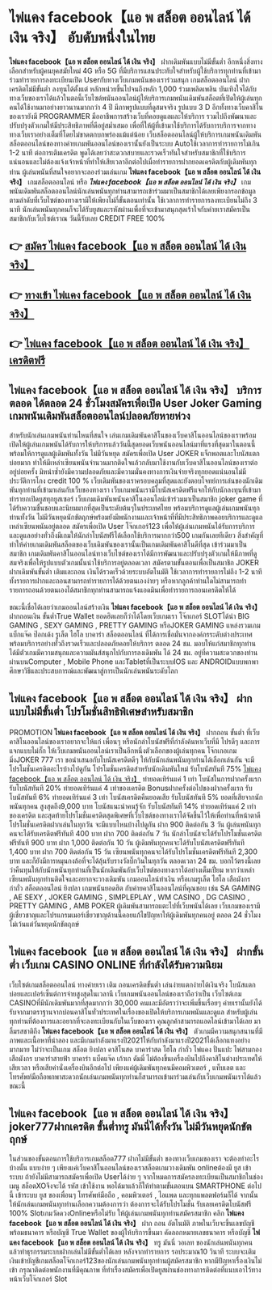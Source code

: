 # ไพ่แคง facebook【แอ พ สล็อต ออนไลน์ ได้ เงิน จริง】  อับดับหนึ่งในไทย 

**ไพ่แคง facebook【แอ พ สล็อต ออนไลน์ ได้ เงิน จริง】** ฝากเดิมพันแบบไม่มีขั้นต่ำ  อีกหนึ่งสิ่งทางเลือกสำหรับผู้คนยุคสมัยใหม่ 4G หรือ 5G ที่มีบริการแสนประทับใจสำหรับผู้ใช้บริการทุกท่านที่เข้ามาร่วมทำรายการลงทะเบียนเปิด Userกับทางเว็บเกมพนันของเราร่วมสนุก เกมสล็อตออนไลน์ ฝากเครดิตไม่มีขั้นต่ำ ลงทุนได้ตั้งแต่ หลักหน่วยขึ้นไปจนถึงหลัก 1,000 ร่วมเพลิดเพลิน บันเทิงใจได้กับทางเว็บของเราได้แล้วในตอนี้เว็บไซต์พนันออนไลน์ผู้ให้บริการเกมพนันเดิมพันสล็อตที่เปิดให้ผู้เล่นทุกคนได้ใช้งานมาอย่างยาวนานมากกว่า 4 ปี มีภาพรูปแบบที่ดูสมจจริง รูปแบบ 3 D
อีกทั้งทางเว็บคาสิโนของเรายังมี  PROGRAMMER มืออาชีพการสร้างเว็บที่คอยดูแลและให้บริการ  รวมไปถึงพัฒนาและปรับปรุงตัวเกมให้มีประสิทธิภาพที่ดีอยู่สม่ำเสมอ เพื่อที่ให้ผู้ที่เข้ามาใช้บริการได้รับการบริการจากทางทางเว็บเราอย่างเต็มที่โดยไม่ขาดตกบกพร่องแม้แต่น้อย เว็บสล็อตออนไลน์ผู้ให้บริการเกมพนันเดิมพันสล็อตออนไลน์ของทางค่ายเกมพันออนไลน์ของเรานั้นยังเป็นระบบ Autoใช้เวลาการทำรายการไม่เกิน 1-2 นาที ต่อการเติมเครดิต พูดได้เลยว่าสะดวกสบายและรวดเร็วทันใจสำหรับสมาชิกที่ใช้บริการแน่นอนและไม่ต้องแจ้งเจ้าหน้าที่ทำให้เสียเวลาอีกต่อไปเมื่อทำรายการฝากยอดเครดิตกับผู้เดิมพันทุกท่าน
ผู้เล่นพนันที่สนใจอยากจะลองร่วมเล่นเกม **ไพ่แคง facebook【แอ พ สล็อต ออนไลน์ ได้ เงิน จริง】** เกมสล็อตออนไลน์ หรือ ***ไพ่แคง facebook【แอ พ สล็อต ออนไลน์ ได้ เงิน จริง】*** เกมพนันเดิมพันสล็อตออนไลน์นักเล่นพนันทุกท่านสามารถเข้าร่วมมาเป็นสมาชิกได้เลยเพียงกรอกข้อมูลตามลำดับที่เว็บไซต์ของทางเรามีให้เพียงไม่กี่ขั้นตอนเท่านั้น ใช้เวลาการทำรายการลงทะเบียนไม่ถึง 3 นาที นักเล่นพนันทุกคนก็จะได้รับยูสและรหัสผ่านเพื่อที่จะเข้ามาสนุกสุดเร้าใจกับค่ายเราสมัครเป็นสมาชิกกับเว็บไซต์เราณ วันนี้รับเลย CREDIT FREE 100%

## 👉 [สมัคร ไพ่แคง facebook【แอ พ สล็อต ออนไลน์ ได้ เงิน จริง】](https://archa888.com/)
## 👉 [ทางเข้า ไพ่แคง facebook【แอ พ สล็อต ออนไลน์ ได้ เงิน จริง】](https://archa888.com/)
## 👉 [ไพ่แคง facebook【แอ พ สล็อต ออนไลน์ ได้ เงิน จริง】 เครดิตฟรี](https://archa888.com/)

## ไพ่แคง facebook【แอ พ สล็อต ออนไลน์ ได้ เงิน จริง】 บริการตลอด ได้ตลอด 24 ชั่วโมงสมัครเพื่อเปิด User Joker Gaming เกมพนันเดิมพันสล็อตออนไลน์ปลอดภัยหายห่วง

สำหรับนักเล่นเกมพนันท่านไหนที่สนใจ เล่นเกมเดิมพันคาสิโนของเว็บคาสิโนออนไลน์ของเราพร้อมเปิดให้ผู้เล่นเกมพนันได้รับการให้บริการแล้ววันนี้สุดยอดเว็บพนันออนไลน์มาที่แรงที่สุดมาในตอนนี้ พร้อมให้การดูแลผู้เดิมพันทั้งวัน ไม่มีวันหยุด สมัครเพื่อเปิด User JOKER แจ็กพอตและโบนัสแตกบ่อยมาก ทำให้มีเหล่าเซียนพนันจำนวนมากติดใจแล้วกลับมาใช้งานกับเว็บคาสิโนออนไลน์ของเราต่ออยู่บ่อยครั้ง มิหนำซ้ำยังมีความปลอดภัยและมีความมั่นคงทางการเงินจ่ายจริงทุกยอดแน่นอนไม่มีประวัติการโกง credit 100 % เว็บเดิมพันของเราครอบคลุมที่สุดและยังตอบโจทย์การเล่นของนักเดิมพันทุกท่านที่เข้ามาเล่นกับเว็บของทางเรา
เว็บเกมพนันเรามีโบนัสเครดิตฟรีแจกให้กับนักลงทุนที่เข้ามาทำรายกเปิดยูสทุกยูสเซอร์ เว็บเกมเดิมพันพนันคาสิโนออนไลน์เข้าร่วมมาเป็นสมาชิก joker game ที่ได้รับความชื่นชอบและนิยมมากที่สุดเป็นระดับต้นๆในประเทศไทย พร้อมบริการดูแลผู้เล่นเกมพนันทุกท่านทั้งวัน ไม่มีวันหยุดนักขัตฤกษ์พร้อมยังมีพนักงานและเจ้าหน้าที่ที่มีประสิทธิภาพคอยบริการและดูแลเหล่าเซียนพนันอยู่ตลอด สมัครเพื่อเปิด User โจ๊กเกอร์123 เพื่อให้ผู้เล่นเกมพนันได้รับการบริการและดูแลอย่างทั่วถึงมีเกมให้นักล่าโบนัสฟรีได้เลือกใช้บริการมากกว่า500 เกมกันเลยทีเดียว
สิ่งสำคัญที่ทำให้ค่ายเกมเดิมพันสล็อตของเว็บเดิมพันของเรานั้นเป็นเกมเดิมพันคาสิโนดีที่สุด เข้าร่วมมาเป็นสมาชิก  เกมเดิมพันคาสิโนออนไลน์ทางเว็บไซต์ของเราได้มีการพัฒนาและปรับปรุงตัวเกมให้มีภาพที่ดูสมจริงเพื่อให้รูปแบบตัวเกมนั้นน่าใช้บริการอยู่ตลอดเวลา สมัครตามขั้นตอนเพื่อเป็นสมาชิก JOKER ฝากเดิมพันขั้นต่ำ เติมและถอน เงินได้รวดเร็วด้วยระบบอัตโนมัติ ใช้เวลาการทำรายการไม่ถึง 1-2 นาทีทั้งรายการฝากและถอนสามารถทำรายการได้ด้วยตนเองง่ายๆ หรือหากลูกค้าท่านใดไม่สามารถทำรายการถอนด้วยตนเองได้สมาชิกทุกท่านสามารถแจ้งแอดมินเพื่อทำรายการถอนเครดิตให้ได้

ขณะนี้เชื่อได้เลยว่าเกมออนไลน์สร้างเงิน **ไพ่แคง facebook【แอ พ สล็อต ออนไลน์ ได้ เงิน จริง】** ฝากถอนเงิน ขั้นต่ำTrue Wallet ยอดฮิตเลยก็ว่าได้โดยเว็บเกมเรา โจ๊กเกอร์ SLOTได้นำ BIG GAMING , SEXY GAMING , PRETTY GAMING หรือJOKER GAMING แหล่งรวมเกมแบ็กแจ๊ค ป๊อกเด้ง รูเล็ต ไฮโล บาคาร่า สล็อตออนไลน์ ที่ได้การเชื่อมั่นจากองค์กรระดับต่างประเทศ พร้อมบริการอย่างทั่วถึงรวดเร็วและปลอดภัยคอยให้บริการ ตลอด 24 ชม. มอบให้แก่สมาชิกทุกท่าน ได้มีตัวเกมมีความสนุกและความมันส์สนุกไปกับการลงเดิมพัน ได้ 24 ชม. อยู่ที่ความสะดวกของท่านผ่านบนComputer , Mobile Phone และTabletที่เป็นระบบIOS และ ANDROIDแบบพกพา ศึกษาวิธีและประสบการณ์และพัฒนาสู่การเป็นนักเล่นพนันระดับโลก

## ไพ่แคง facebook【แอ พ สล็อต ออนไลน์ ได้ เงิน จริง】 ฝากแบบไม่มีขั้นต่ำ โปรโมชั่นสิทธิพิเศษสำหรับสมาชิก

 PROMOTION  **ไพ่แคง facebook【แอ พ สล็อต ออนไลน์ ได้ เงิน จริง】** ฝากถอน ขั้นต่ำ ที่เว็บคาสิโนออนไลน์ของเราอยากจะให้แก่  เพื่อนๆ หรือนักล่าโบนัสฟรีที่กำลังค้นหาเว็บที่มี โปรดีๆ และการแจกแบบไม่กั๊ก ให้เว็บเกมพนันออนไลน์เราเป็นอีกหนึ่งตัวเลือกของผู้เล่นทุกคน โจ๊กเกอเกมมิ่งJOKER 777 เรา ขอนำเสนอกับโบนัสเครดิตดีๆ ให้กับนักเล่นพนันทุกท่านได้เลือกเล่นกัน จะมีโปรโมชั่นเครดิตอะไรบ้างไปดูกัน
โปรโมชั่นเครดิตสำหรับนักเดิมพันใหม่ รับโบนัสทันที 75% [ไพ่แคง facebook【แอ พ สล็อต ออนไลน์ ได้ เงิน จริง】](https://archa888.com/) ทำยอดเทิร์นแค่ 1 เท่า
โบนัสในการฝากครั้งแรก รับโบนัสทันที 20% ทำยอดเทิร์นแค่ 4 เท่าของเครดิต
Bonusฝากครั้งต่อไปของฝากครั้งแรก รับโบนัสทันที 6% ทำยอดเทิร์นแค่ 3 เท่า
โบนัสเครดิตคืนยอดเสีย รับโบนัสทันที 5% ยอดที่เสียจากนักพนันทุกคน สูงสุดถึง9,000 บาท
โบนัสแนะนำคนรู้จัก รับโบนัสทันที 14% ทำยอดเทิร์นแค่ 2 เท่าของเครดิต
และสุดท้ายโปรโมชั่นเครดิตสุดพิเศษที่เว็บไซต์ของทางเราได้จัดขึ้นไว้ให้เพื่อท่านที่หน้าตาดี โปรโมชั่นเครดิตฝากเล่นในทุกวัน จะมีแบบไหนบ้างไปดูกัน
ฝาก 900 ติดต่อกัน 3 วัน ผู้เล่นพนันทุกคนจะได้รับเครดิตฟรีทันที 400 บาท
ฝาก 700 ติดต่อกัน 7 วัน นักล่าโบนัสจะได้รับโปรโมชั่นเครดิตฟรีทันที 900 บาท
ฝาก 1,000 ติดต่อกัน 10 วัน ผู้เดิมพันทุกคนจะได้รับโบนัสเครดิตฟรีทันที 1,400 บาท
ฝาก 700 ติดต่อกัน 15 วัน เซียนพนันทุกคนจะได้รับโปรโมชั่นเครดิตฟรีทันที 2,300 บาท
และก็ยังมีการหมุนกงล้อที่จะได้ลุ้นรับรางวัลบิ๊กวินในทุกวัน ตลอดเวลา 24 ชม. บอกไว้ตรงนี้เลยว่าคืนทุนให้กับนักพนันทุกท่านที่เป็นนักเดิมพันกับเว็บไซต์ของทางเราได้อย่างเต็มเปี่ยม หากว่าเหล่าเซียนพนันทุกท่านติดใจและอยากจะวางเดิมพัน เกมออนไลน์ทำเงิน หรือเกมรูเล็ต ไฮโล เสือมังกร กำถั่ว สล็อตออนไลน์ ยิงปลา เกมพนันยอดฮิต กับค่ายคาสิโนออนไลน์ที่คุณชอบ เช่น SA GAMING , AE SEXY , JOKER GAMING , SIMPLEPLAY , WM CASINO , DG CASINO , PRETTY GAMING , AMB POKER  ผู้เดิมพันสามารถแตะไปที่เว็บพนันได้เลย เว็บเกมของเรามีผู้เชี่ยวชาญและโปรแกรมเมอร์เชี่ยวชาญด้านนี้คอยแก้ไขปัญหาให้ผู้เดิมพันทุกคนอยู่ ตลอด 24 ชั่วโมง ไม่เว้นแต่วันหยุดนักขัตฤกษ์

## ไพ่แคง facebook【แอ พ สล็อต ออนไลน์ ได้ เงิน จริง】 ฝากขั้นต่ำ  เว็บเกม CASINO ONLINE ที่กำลังได้รับความนิยม

เว็บไซต์เกมสล็อตออนไลน์ ทางค่ายเรา เติม ถอนเครดิตขั้นต่ำ เล่นง่ายแตกง่ายได้เงินจริง โบนัสแตกบ่อยและเปอร์เซ็นต์การจ่ายสูงสุดในเวลานี เว็บเกมพนันออนไลน์ของเราถือว่าเป็น เว็บไซต์เกม CASINOที่มีนักเดิมพันมากที่สุดมากกว่า 30,000 คนและมีอัตราว่าจะเพิ่มขึ้นเรื่อยๆ ค่ายเรานั้นยังได้รับจากมาตราฐานจากบ่อนคาสิโนทั่วประเทศในเรื่องของเปิดให้บริการเกมพนันและดูแล สำหรับผู้เล่นทุกท่านที่ต้องการและอยากที่จะลงทะเบียนกับในเว็บของเรา คุณลูกค้าสามารถแอดไลน์เข้ามาได้เลย
	มาลิ้มรสชาติถึง **ไพ่แคง facebook【แอ พ สล็อต ออนไลน์ ได้ เงิน จริง】** ตัวเกมมีความสนุกสนานที่มีภาพและเนื้อหาที่น่าลอง และมีเกมกำลังมาแรงปี2021ให้กับกำลังมาแรงปี2021ได้เลือกแทงอย่างมากมาย  ไม่ว่าจะเป็นเกม สล็อต ยิงปลา คาสิโนสด บาคาร่าสด ไฮโล กำถั่ว ไพ่แคง ปั่นแปะ ไพ่สามกอง เสือมังกร บาคาร่าสายฟ้า บาคาร่า แบ็คแจ๊ค เก้าเก ดัมมี่ ไม่ต้องขึ้นเครื่องบินไปถึงคาสิโนต่างประเทศให้เสียเวลา หรือเสียค่านั่งเครื่องบินอีกต่อไป เพียงแค่ผู้เดิมพันทุกคนมีคอมพิวเตอร์ , แท็บเลต และโทรศัพท์มือถือพกพาสะดวกนักเล่นเกมพนันทุกท่านก็สามารถเข้ามาร่วมเล่นกับเว็บเกมพนันเราได้แล้วขณะนี้

## ไพ่แคง facebook【แอ พ สล็อต ออนไลน์ ได้ เงิน จริง】 joker777ฝากเครดิต ขั้นต่ำทรู มันนี่ได้ทั้งวัน ไม่มีวันหยุดนักขัตฤกษ์

ในส่วนของขั้นตอนการใช้บริการเกมสล็อต777 ฝากไม่มีขั้นต่ำ ของทางเว็บเกมของเรา จะต้องทำอะไรบ้างนั้น แบบง่าย ๆ เพียงแค่เว็บคาสิโนออนไลน์ของเราสล็อตเกมวางเดิมพัน onlineต้องมี ยูส เข้าระบบ ถ้ายังไม่มีสามารถสมัครเพื่อเปิด Userได้ง่าย ๆ จากโหมดการสมัครลงทะเบียนเป็นสมาชิกในช่อง เมนู สล็อตXOจึงจะได้ รหัส เข้าใช้งาน พอได้มาแล้วก็ให้ทำตามขั้นตอนบน SMARTPHONE ต่อไปนี้
เข้าระบบ ยูส  ของเพื่อนๆ โทรศัพท์มือถือ , คอมพิวเตอร์ , ไอแพด และทุกแพลตฟอร์มก็ได้
จากนั้นให้นักเล่นเกมพนันทุกท่านเลือกความต้องการว่า ต้องการจะได้รับโปรโมชั่น รับเลยเครดิตโบนัสฟรี 100% SlotเกมวัดดวงOnlineหรือไม่รับ
ให้ผู้เล่นเกมพนันทุกท่านสมัครสมาชิก คลิก **ไพ่แคง facebook【แอ พ สล็อต ออนไลน์ ได้ เงิน จริง】** ฝาก ถอน  อัตโนมัติ ภาพในเว็บจะขึ้นเลขบัญชีพร้อมธนาคาร หรือบัญชี True Wallet ของผู้ให้บริการขึ้นมา
คัดลอกหมายเลขธนาคาร หรือบัญชี **ไพ่แคง facebook【แอ พ สล็อต ออนไลน์ ได้ เงิน จริง】** ทรู มันนี่ วอเลท ของนักเล่นพนันทุกคน แล้วทำธุรกรรมระบบฝากเล่นไม่มีขั้นต่ำได้เลย
หลังจากทำรายการ รอประมาณ10 วินาที ระบบจะเติมเงินเข้าบัญชีเกมสล็อตโจ๊กเกอร์123ของนักเล่นเกมพนันทุกท่านผู้สมัครสมาชิก
หากมีปัญหาเรื่องเงินไม่เข้า กรุณาติดต่อพนักงานที่มีคุณภาพ ที่ทำเรื่องสมัครเพื่อเปิดยูสผ่านช่องทางการติดต่อที่แนบเอาไว้ทางหน้าเว็บโจ๊กเกอร์ Slot


